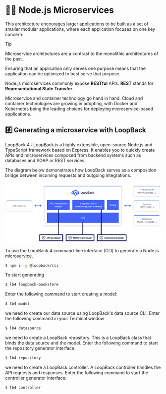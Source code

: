 # 💁‍♂️ Node.js Microservices

This architecture encourages larger applications to be built as a set of smaller modular applications, where each application focuses on one key concern.

> [!TIP]
> Microservice architectures are a contrast to the monolithic architectures of the past.

Ensuring that an application only serves one purpose means that the application can be optimized to best serve that purpose.

Node.js microservices commonly expose **RESTful** APIs. **REST** stands for **Representational State Transfer**.

Microservice and container technology go hand in hand. Cloud and container technologies are growing in adopting, with Docker and Kubernetes being the leading choices for deploying microservice-based applications.

## #️⃣ Generating a microservice with LoopBack

LoopBack 4 : LoopBack is a highly extensible, open-source Node.js and TypeScript framework based on Express. It enables you to quickly create APIs and microservices composed from backend systems such as databases and SOAP or REST services.

The diagram below demonstrates how LoopBack serves as a composition bridge between incoming requests and outgoing integrations.

![diagram](./lb4-high-level.png)

To use the LoopBack 4 command-line interface (CLI) to generate a Node.js microservice.

```sh
$ npm i -g @loopback/cli
```

To start generating

```sh
$ lb4 loopback-bookstore
```

Enter the following command to start creating a model:

```sh
$ lb4 model
```

we need to create our data source using LoopBack's data source CLI. Enter the following command in your Terminal window

```sh
$ lb4 datasource
```

we need to create a LoopBack repository. This is a LoopBack class that binds the data source and the model. Enter the following command to start the repository generator interface:

```sh
$ lb4 repository
```

we need to create a LoopBack controller. A LoopBack controller handles the API requests and responses. Enter the following command to start the controller generator interface:

```sh
$ lb4 controller
```
